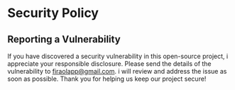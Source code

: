 # Security Policy

## Reporting a Vulnerability
If you have discovered a security vulnerability in this open-source project, i appreciate your responsible disclosure.
Please send the details of the vulnerability to firaolapp@gmail.com. i will review and address the issue as soon as possible.
Thank you for helping us keep our project secure!

